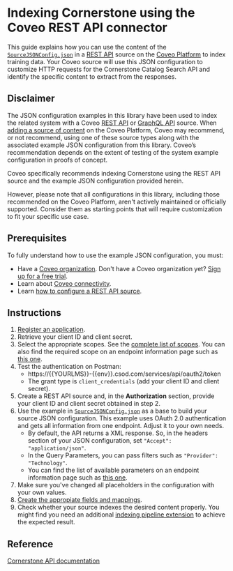# Indexing Cornerstone using the Coveo REST API connector

This guide explains how you can use the content of the [`SourceJSONConfig.json`](SourceJSONConfig.json) in a [REST API](https://docs.coveo.com/en/1896/) source on the [Coveo Platform](https://docs.coveo.com/en/3361/) to index training data. Your Coveo source will use this JSON configuration to customize HTTP requests for the Cornerstone Catalog Search API and identify the specific content to extract from the responses.

## Disclaimer
The JSON configuration examples in this library have been used to index the related system with a Coveo [REST API](https://docs.coveo.com/en/1896/) or [GraphQL API](https://docs.coveo.com/en/n6gh2329/) source. When [adding a source of content](https://docs.coveo.com/en/3390/index-content/add-or-edit-a-source#add-a-source) on the Coveo Platform, Coveo may recommend, or not recommend, using one of these source types along with the associated example JSON configuration from this library. Coveo’s recommendation depends on the extent of testing of the system example configuration in proofs of concept.

Coveo specifically recommends indexing Cornerstone using the REST API source and the example JSON configuration provided herein.

However, please note that all configurations in this library, including those recommended on the Coveo Platform, aren't actively maintained or officially supported. Consider them as starting points that will require customization to fit your specific use case.

## Prerequisites
To fully understand how to use the example JSON configuration, you must:
- Have a [Coveo organization](https://docs.coveo.com/en/185). Don't have a Coveo organization yet? [Sign up for a free trial](https://www.coveo.com/en/free-trial?utm_marketing_tactic=connectivity_library).
- Learn about [Coveo connectivity](https://docs.coveo.com/en/1702).
- Learn [how to configure a REST API source](https://docs.coveo.com/en/1896/).

## Instructions
1. [Register an application](https://csod.dev/guides/bulk/quick-start.html#register-an-oauth-2-0-application).
2. Retrieve your client ID and client secret.
3. Select the appropriate scopes. See the [complete list of scopes](https://csod.dev/guides/bulk/security-permissions-scopes.html). You can also find the required scope on an endpoint information page such as [this one](https://csod.dev/reference/learning/#tag/Learning-Search/paths/~1Catalog~1GlobalSearch/get).
4. Test the authentication on Postman:
   * https://{{YOURLMS}}-{{env}}.csod.com/services/api/oauth2/token
   * The grant type is `client_credentials` (add your client ID and client secret).
5. Create a REST API source and, in the **Authorization** section, provide your client ID and client secret obtained in step 2.
6. Use the example in [`SourceJSONConfig.json`](https://github.com/coveooss/connectivity-library/blob/master/Cornerstone/SourceJSONConfig.json) as a base to build your source JSON configuration. This example uses OAuth 2.0 authentication and gets all information from one endpoint. Adjust it to your own needs.
   * By default, the API returns a XML response. So, in the headers section of your JSON configuration, set `"Accept": "application/json"`.
   * In the Query Parameters, you can pass filters such as `"Provider": "Technology"`.
   * You can find the list of available parameters on an endpoint information page such as [this one](https://csod.dev/reference/learning/#tag/Learning-Search/paths/~1Catalog~1GlobalSearch/get).
7. Make sure you've changed all placeholders in the configuration with your own values.
8. [Create the appropiate fields and mappings](https://docs.coveo.com/en/1896/#completion).
9. Check whether your source indexes the desired content properly. You might find you need an additional [indexing pipeline extension](https://docs.coveo.com/en/1645/) to achieve the expected result.

## Reference
[Cornerstone API documentation](https://apiexplorer.csod.com/apiconnectorweb/apiexplorer#/info)
